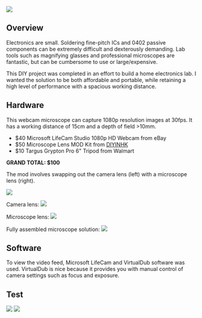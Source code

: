 <img src="http://niftyhedgehog.com/micro-webcam/images/complete.jpg">

## Overview
Electronics are small. Soldering fine-pitch ICs and 0402 passive components can be extremely difficult and dexterously demanding. Lab tools such as magnifying glasses and professional microscopes are fantastic, but can be cumbersome to use or large/expensive.

This DIY project was completed in an effort to build a home electronics lab. I wanted the solution to be both affordable and portable, while retaining a high level of performance with a spacious working distance.

## Hardware
This webcam microscope can capture 1080p resolution images at 30fps. It has a working distance of 15cm and a depth of field >10mm. 

* $40 Microsoft LifeCam Studio 1080p HD Webcam from eBay
* $50 Microscope Lens MOD Kit from [DIYINHK](http://www.diyinhk.com/shop/usb-microscope-1080p-for-smt-soldering/51-lifecam-studio-1080p-microscope-lens-mod-kit.html)
* $10 Targus Grypton Pro 6" Tripod from Walmart

**GRAND TOTAL: $100**

The mod involves swapping out the camera lens (left) with a microscope lens (right). 

<img src="http://niftyhedgehog.com/micro-webcam/images/lenses.jpg">

Camera lens:
<img src="http://niftyhedgehog.com/micro-webcam/images/camera_lens.jpg">

Microscope lens:
<img src="http://niftyhedgehog.com/micro-webcam/images/microscope_lens.jpg">

Fully assembled microscope solution:
<img src="http://niftyhedgehog.com/micro-webcam/images/assembled_scale.jpg">


## Software
To view the video feed, Microsoft LifeCam and VirtualDub software was used. VirtualDub is nice because it provides you with manual control of camera settings such as focus and exposure.

## Test
<img src="http://niftyhedgehog.com/micro-webcam/images/setup.jpg">

<img src="http://niftyhedgehog.com/micro-webcam/images/screenshot.png">
